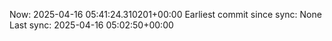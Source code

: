 Now: 2025-04-16 05:41:24.310201+00:00 Earliest commit since sync: None Last sync: 2025-04-16 05:02:50+00:00
